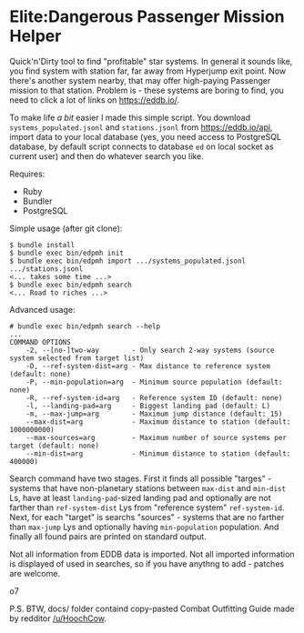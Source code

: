 # Elite:Dangerous Passenger Mission Helper

Quick'n'Dirty tool to find "profitable" star systems.  In general it sounds
like, you find system with station far, far away from Hyperjump exit point. Now
there's another system nearby, that may offer high-paying Passenger mission to
that station.  Problem is - these systems are boring to find, you need to click
a lot of links on <https://eddb.io/>.

To make life *a bit* easier I made this simple script.  You download
`systems_populated.jsonl` and `stations.jsonl` from <https://eddb.io/api>,
import data to your local database (yes, you need access to PostgreSQL database,
by default script connects to database `ed` on local socket as current user)
and then do whatever search you like.

Requires:

* Ruby
* Bundler
* PostgreSQL

Simple usage (after git clone):

    $ bundle install
    $ bundle exec bin/edpmh init
    $ bundle exec bin/edpmh import .../systems_populated.jsonl .../stations.jsonl
    <... takes some time ...>
    $ bundle exec bin/edpmh search
    <... Road to riches ...>

Advanced usage:

    # bundle exec bin/edpmh search --help
    ...
    COMMAND OPTIONS
        -2, --[no-]two-way        - Only search 2-way systems (source system selected from target list)
        -D, --ref-system-dist=arg - Max distance to reference system (default: none)
        -P, --min-population=arg  - Minimum source population (default: none)
        -R, --ref-system-id=arg   - Reference system ID (default: none)
        -l, --landing-pad=arg     - Biggest landing pad (default: L)
        -m, --max-jump=arg        - Maximum jump distance (default: 15)
        --max-dist=arg            - Maximum distance to station (default: 1000000000)
        --max-sources=arg         - Maximum number of source systems per target (default: none)
        --min-dist=arg            - Minimum distance to station (default: 400000)

Search command have two stages.  First it finds all possible "targes" - systems
that have non-planetary stations between `max-dist` and `min-dist` Ls, have at
least `landing-pad`-sized landing pad and optionally are not farther than
`ref-system-dist` Lys from "reference system" `ref-system-id`.  Next, for
each "target" is searchs "sources" - systems that are no farther than
`max-jump` Lys and optionally having `min-population` population.  And finally
all found pairs are printed on standard output.

Not all information from EDDB data is imported. Not all imported information is
displayed of used in searches, so if you have anythng to add - patches are welcome.

o7

P.S. BTW, docs/ folder containd copy-pasted Combat Outfitting Guide made by
redditor [/u/HoochCow](https://www.reddit.com/user/HoochCow).
